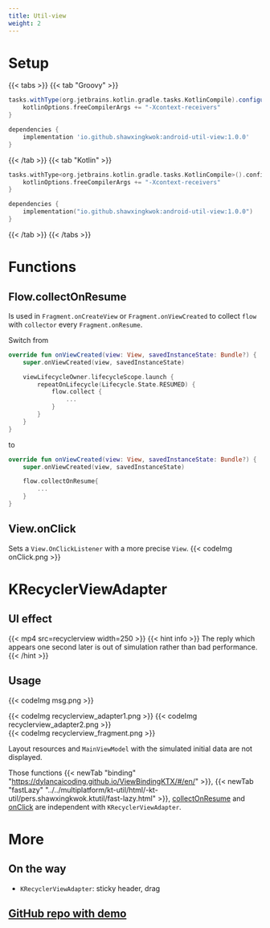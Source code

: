 ```yaml
---
title: Util-view
weight: 2
---
```


# Setup
{{< tabs >}}
{{< tab "Groovy" >}}

```groovy
tasks.withType(org.jetbrains.kotlin.gradle.tasks.KotlinCompile).configureEach{
    kotlinOptions.freeCompilerArgs += "-Xcontext-receivers"
}

dependencies {
    implementation 'io.github.shawxingkwok:android-util-view:1.0.0'
}
```
{{< /tab >}}
{{< tab "Kotlin" >}}

```kotlin
tasks.withType<org.jetbrains.kotlin.gradle.tasks.KotlinCompile>().configureEach {
    kotlinOptions.freeCompilerArgs += "-Xcontext-receivers"
}

dependencies {
    implementation("io.github.shawxingkwok:android-util-view:1.0.0")
}
```
{{< /tab >}}
{{< /tabs >}}

# Functions
## Flow.collectOnResume
Is used in `Fragment.onCreateView` or `Fragment.onViewCreated` to 
collect `flow` with `collector` every `Fragment.onResume`.

Switch from
```kotlin
override fun onViewCreated(view: View, savedInstanceState: Bundle?) {
    super.onViewCreated(view, savedInstanceState)

    viewLifecycleOwner.lifecycleScope.launch {
        repeatOnLifecycle(Lifecycle.State.RESUMED) {
            flow.collect {
                ...
            }
        }
    }
}
```
to
```kotlin
override fun onViewCreated(view: View, savedInstanceState: Bundle?) {
    super.onViewCreated(view, savedInstanceState)

    flow.collectOnResume{
        ...
    }
}
```

## View.onClick
Sets a `View.OnClickListener` with a more precise `View`.
{{< codeImg onClick.png >}}

# KRecyclerViewAdapter
## UI effect
{{< mp4 src=recyclerview width=250 >}} 
{{< hint info >}}
The reply which appears one second later is out of simulation rather than bad performance.
{{< /hint >}}

## Usage
{{< codeImg msg.png >}}

{{< codeImg recyclerview_adapter1.png >}}
{{< codeImg recyclerview_adapter2.png >}}
<br>
{{< codeImg recyclerview_fragment.png >}}

Layout resources and `MainViewModel` with the simulated initial data are not displayed.

Those functions
{{< newTab "binding" "https://dylancaicoding.github.io/ViewBindingKTX/#/en/" >}}, {{< newTab "fastLazy" "../../multiplatform/kt-util/html/-kt-util/pers.shawxingkwok.ktutil/fast-lazy.html" >}}, [collectOnResume](#flowcollectonresume) and [onClick](#viewonclick) 
are independent with `KRecyclerViewAdapter`.

# More 
## On the way
- `KRecyclerViewAdapter`: sticky header, drag

## <a href="https://github.com/ShawxingKwok/AndroidUtil-View" target="_blank"> GitHub repo with demo</a>